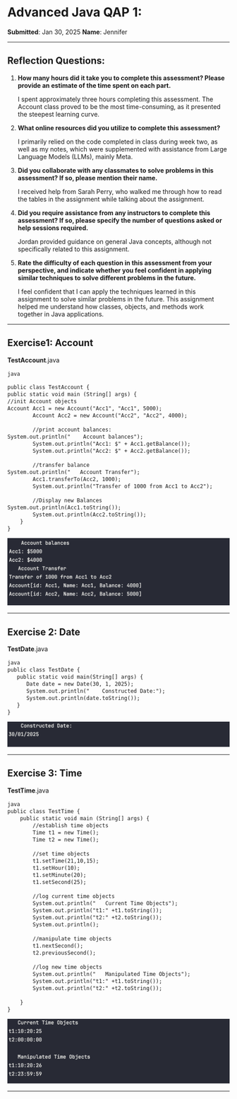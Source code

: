 # Advanced Java QAP 1:

**Submitted**: Jan 30, 2025  		**Name**: Jennifer

---

## Reflection Questions:

1. **How many hours did it take you to complete this assessment? Please provide an estimate of the time spent on each part.**

   I spent approximately three hours completing this assessment. The Account class proved to be the most time-consuming, as it presented the steepest learning curve.
2. **What online resources did you utilize to complete this assessment?**

   I primarily relied on the code completed in class during week two, as well as my notes, which were supplemented with assistance from Large Language Models (LLMs), mainly Meta.
3. **Did you collaborate with any classmates to solve problems in this assessment? If so, please mention their name.**

   I received help from Sarah Perry, who walked me through how to read the tables in the assignment while talking about the assignment.
4. **Did you require assistance from any instructors to complete this assessment? If so, please specify the number of questions asked or help sessions required.**

   Jordan provided guidance on general Java concepts, although not specifically related to this assignment.
5. **Rate the difficulty of each question in this assessment from your perspective, and indicate whether you feel confident in applying similar techniques to solve different problems in the future.**

   I feel confident that I can apply the techniques learned in this assignment to solve similar problems in the future. This assignment helped me understand how classes, objects, and methods work together in Java applications.

---

## Exercise1: Account

**TestAccount**.java

```
java

```

```
public class TestAccount {
public static void main (String[] args) {
//init Account objects
Account Acc1 = new Account("Acc1", "Acc1", 5000);
        Account Acc2 = new Account("Acc2", "Acc2", 4000);

        //print account balances:
System.out.println("    Account balances");
        System.out.println("Acc1: $" + Acc1.getBalance());
        System.out.println("Acc2: $" + Acc2.getBalance());

        //transfer balance
System.out.println("   Account Transfer");
        Acc1.transferTo(Acc2, 1000);
        System.out.println("Transfer of 1000 from Acc1 to Acc2");

        //Display new Balances
System.out.println(Acc1.toString());
        System.out.println(Acc2.toString());
    }
}
```

![Terminal1](Screenshots/Terminal1.png "Terminal One")

---



## Exercise 2: Date

**TestDate**.java

```
java
public class TestDate {
   public static void main(String[] args) {
      Date date = new Date(30, 1, 2025);
      System.out.println("    Constructed Date:");
      System.out.println(date.toString());
   }
}
```

![Terminal2](Screenshots/Terminal2.png "Terminal Two")

---

## Exercise 3: Time

**TestTime**.java

```
java
public class TestTime {
    public static void main (String[] args) {
        //establish time objects
        Time t1 = new Time();
        Time t2 = new Time();

        //set time objects
        t1.setTime(21,10,15);
        t1.setHour(10);
        t1.setMinute(20);
        t1.setSecond(25);

        //log current time objects
        System.out.println("   Current Time Objects");
        System.out.println("t1:" +t1.toString());
        System.out.println("t2:" +t2.toString());
        System.out.println();

        //manipulate time objects
        t1.nextSecond();
        t2.previousSecond();

        //log new time objects
        System.out.println("   Manipulated Time Objects");
        System.out.println("t1:" +t1.toString());
        System.out.println("t2:" +t2.toString());

    }
}

```

![Terminal3](Screenshots/Terminal3.png "Terminal Three")

---
